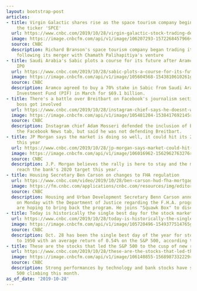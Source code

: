 ```yaml
---
layout: bootstrap-post
articles:
- title: Virgin Galactic shares rise as the space tourism company begins trading under
    the ticker 'SPCE'
  url: https://www.cnbc.com/2019/10/28/virgin-galactic-stock-trading-debut-on-nyse-under-the-ticker-spce.html
  image: https://image.cnbcfm.com/api/v1/image/106207293-1572268457966vgdrop.gif?v=1572269414
  source: CNBC
  description: Richard Branson's space tourism company began trading its stock publicly
    following its merger with Chamath Palihapitiya's venture
- title: Saudi Arabia's Sabic plots a course for its future after Aramco's planned
    IPO
  url: https://www.cnbc.com/2019/10/28/sabic-plots-a-course-for-its-future-after-aramcos-planned-ipo.html
  image: https://image.cnbcfm.com/api/v1/image/105604568-1543810610261gettyimages-504659350.jpeg?v=1543810684
  source: CNBC
  description: Aramco agreed to buy a 70% stake in Sabic from Saudi Arabia's Public
    Investment Fund (PIF) in March for $69.1 billion.
- title: There's a battle over Breitbart on Facebook's journalism section, and Instagram's
    boss got involved
  url: https://www.cnbc.com/2019/10/28/instagram-chief-says-he-doesnt-want-breitbart-on-facebook-news.html
  image: https://image.cnbcfm.com/api/v1/image/105481204-1538417692145rtsnqtg.jpg?v=1544803080
  source: CNBC
  description: Instagram chief Adam Mosseri defended the inclusion of Breitbart in
    the Facebook News tab, but said he was not defending Breitbart.
- title: JP Morgan says the market is doing so well, it could hit its 2020 forecast
    this year
  url: https://www.cnbc.com/2019/10/28/jp-morgan-says-market-could-hit-its-2020-forecast-this-year.html
  image: https://image.cnbcfm.com/api/v1/image/106016962-1562962763276rts2lxgb.jpg?v=1562962821
  source: CNBC
  description: J.P. Morgan believes the rally is here to stay and the market could
    reach the bank's 2020 target this year.
- title: Housing Secretary Ben Carson on changes to FHA regulation
  url: https://www.cnbc.com/video/2019/10/28/ben-carson-hud-fha-mortgage-applications-squawk-box.html
  image: https://fm.cnbc.com/applications/cnbc.com/resources/img/editorial/2019/10/28/106207121-800carson.600x400.jpg
  source: CNBC
  description: Housing and Urban Development Secretary Benn Carson announced an agreement
    on Monday with the Department of Justice regarding the F.H.A. program. Both departments
    are hoping to bring back the program. He joins "Squawk Box" to discuss.
- title: Today is historically the single best day for the stock market all year
  url: https://www.cnbc.com/2019/10/28/today-is-historically-the-single-best-day-for-the-stock-market-all-year.html
  image: https://image.cnbcfm.com/api/v1/image/105720496-1549377514765gettyimages-1092098460.jpeg?v=1561629648
  source: CNBC
  description: Oct. 28 has been the single best day of the year for stocks going back
    to 1950 with an average return of 0.54% on the S&P 500, according to LPL Financial.
- title: These are the stocks that led the S&P 500 to the cusp of new record
  url: https://www.cnbc.com/2019/10/28/these-are-the-stocks-that-led-the-sp-500-to-the-cusp-of-new-record.html
  image: https://image.cnbcfm.com/api/v1/image/106140855-1568987332229rtx73sgc.jpg?v=1568987427
  source: CNBC
  description: Strong performances by technology and bank stocks have sent the S&P
    500 climbing this month.
as_of_date: '2019-10-28'
---
```



